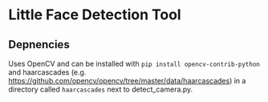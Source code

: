 # Little Face Detection Tool

## Depnencies

Uses OpenCV and can be installed with `pip install opencv-contrib-python` and haarcascades (e.g. https://github.com/opencv/opencv/tree/master/data/haarcascades) in a directory called `haarcascades` next to detect_camera.py.

